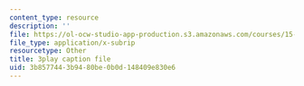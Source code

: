 ```yaml
---
content_type: resource
description: ''
file: https://ol-ocw-studio-app-production.s3.amazonaws.com/courses/15-071-the-analytics-edge-spring-2017/3b8577443b9480be0b0d148409e830e6_DU0_NM0mZPE.srt
file_type: application/x-subrip
resourcetype: Other
title: 3play caption file
uid: 3b857744-3b94-80be-0b0d-148409e830e6
---
```

